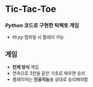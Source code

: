 # Tic-Tac-Toe
### *Python* 코드로 구현한 틱택토 게임
- *ttt.py* 컴파일 시 플레이 가능

## 게임 
- **턴제 방식** 게임
- 연속으로 3칸을 같은 기호로 채우면 승리
- 플레이어는 **인공지능**을 상대로 승리해야함
